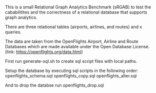 This is a small Relational Graph Analytics Benchmark (sRGAB) to test the cababilitites
and the correctness of a relational database that supports graph analytics.

There are three relational tables (airports, airlines, and routes) and x queries.

The data are taken from the OpenFlights Airport, Airline and Route Databases
which are made available under the Open Database License.
(link: https://openflights.org/data.html)

First run generate-sql.sh to create sql script files with local paths.

Setup the database by executing sql scripts in the following order:
openflights_schema.sql
openflights_copy.sql
openflights_alter.sql

And to drop the databse run
openflights_drop.sql
